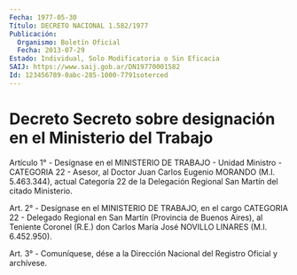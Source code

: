 ```yaml
---
Fecha: 1977-05-30
Título: DECRETO NACIONAL 1.582/1977
Publicación:
  Organismo: Boletín Oficial
  Fecha: 2013-07-29
Estado: Individual, Solo Modificatoria o Sin Eficacia
SAIJ: https://www.saij.gob.ar/DN19770001582
Id: 123456789-0abc-285-1000-7791soterced
---
```

# Decreto Secreto sobre designación en el Ministerio del Trabajo

<a id="1"></a>
Artículo 1° - Desígnase en el MINISTERIO DE TRABAJO - Unidad Ministro - CATEGORIA 22 - Asesor, al Doctor Juan Carlos Eugenio MORANDO (M.I. 5.463.344), actual Categoría 22 de la Delegación Regional San Martín del citado Ministerio.

<a id="2"></a>
Art. 2° - Desígnase en el MINISTERIO DE TRABAJO, en el cargo CATEGORIA 22 - Delegado Regional en San Martín (Provincia de Buenos Aires), al Teniente Coronel (R.E.) don Carlos María José NOVILLO LINARES (M.I. 6.452.950).

<a id="3"></a>
Art. 3° - Comuníquese, dése a la Dirección Nacional del Registro Oficial y archívese.
